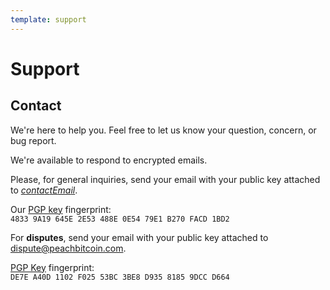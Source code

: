 ```yaml
---
template: support
---
```


<!--[intro]-->

# Support

<!--[contact]-->

## Contact

We're here to help you. Feel free to let us know your question, concern, or bug report.

We're available to respond to encrypted emails.

Please, for general inquiries, send your email with your public key attached to [$contactEmail$](mailto:$contactEmail$).

Our [PGP key](https://keys.openpgp.org/vks/v1/by-fingerprint/48339A19645E2E53488E0E5479E1B270FACD1BD2) fingerprint:<br>
`4833 9A19 645E 2E53 488E 0E54 79E1 B270 FACD 1BD2`

For **disputes**, send your email with your public key attached to [dispute@peachbitcoin.com](mailto:dispute@peachbitcoin.com).

[PGP Key](https://keys.openpgp.org/search?q=DE7EA40D1102F02553BC3BE8D93581859DCCD664) fingerprint:<br>
`DE7E A40D 1102 F025 53BC 3BE8 D935 8185 9DCC D664`

